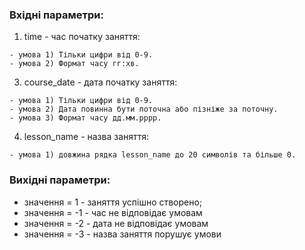 ### Вхідні параметри:
  1. time - час початку заняття:
 
    - умова 1) Тільки цифри від 0-9.
    - умова 2) Формат часу гг:хв.
  3. course_date - дата початку заняття:
 
    - умова 1) Тільки цифри від 0-9.
    - умова 2) Дата повинна бути поточна або пізніже за поточну.
    - умова 3) Формат часу дд.мм.рррр.
  4. lesson_name - назва заняття:

    - умова 1) довжина рядка lesson_name до 20 символів та більше 0.
    
### Вихідні параметри:
- значення = 1 - заняття успішно створено;
- значення = -1 - час не відповідає умовам
- значення = -2 - дата не відповідає умовам
- значення = -3 - назва заняття порушує умови
